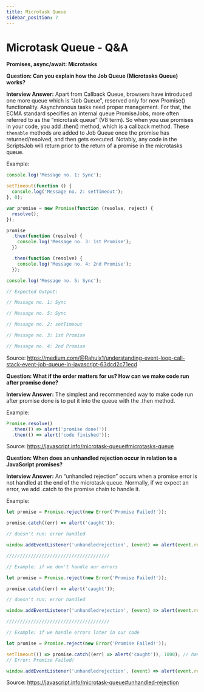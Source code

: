 ```yaml
---
title: Microtask Queue
sidebar_position: 7
---
```


# Microtask Queue - Q&A

**Promises, async/await: Microtasks**

**Question: Can you explain how the Job Queue (Microtasks Queue) works?**

**Interview Answer:** Apart from Callback Queue, browsers have introduced one more queue which is “Job Queue”, reserved only for new Promise() functionality. Asynchronous tasks need proper management. For that, the ECMA standard specifies an internal queue PromiseJobs, more often referred to as the “microtask queue” (V8 term). So when you use promises in your code, you add .then() method, which is a callback method. These `thenable` methods are added to Job Queue once the promise has returned/resolved, and then gets executed. Notably, any code in the ScriptsJob will return prior to the return of a promise in the microtasks queue.

Example:

```js
console.log('Message no. 1: Sync');

setTimeout(function () {
  console.log('Message no. 2: setTimeout');
}, 0);

var promise = new Promise(function (resolve, reject) {
  resolve();
});

promise
  .then(function (resolve) {
    console.log('Message no. 3: 1st Promise');
  })

  .then(function (resolve) {
    console.log('Message no. 4: 2nd Promise');
  });

console.log('Message no. 5: Sync');

// Expected Output:

// Message no. 1: Sync

// Message no. 5: Sync

// Message no. 2: setTimeout

// Message no. 3: 1st Promise

// Message no. 4: 2nd Promise
```

Source: <https://medium.com/@Rahulx1/understanding-event-loop-call-stack-event-job-queue-in-javascript-63dcd2c71ecd>

**Question: What if the order matters for us? How can we make code run after promise done?**

**Interview Answer:** The simplest and recommended way to make code run after promise done is to put it into the queue with the .then method.

Example:

```js
Promise.resolve()
  .then(() => alert('promise done!'))
  .then(() => alert('code finished'));
```

Source: <https://javascript.info/microtask-queue#microtasks-queue>

**Question: When does an unhandled rejection occur in relation to a JavaScript promises?**

**Interview Answer:** An “unhandled rejection” occurs when a promise error is not handled at the end of the microtask queue. Normally, if we expect an error, we add .catch to the promise chain to handle it.

Example:

```js
let promise = Promise.reject(new Error('Promise Failed!'));

promise.catch((err) => alert('caught'));

// doesn't run: error handled

window.addEventListener('unhandledrejection', (event) => alert(event.reason));

//////////////////////////////////////

// Example: if we don't handle our errors

let promise = Promise.reject(new Error('Promise Failed!'));

promise.catch((err) => alert('caught'));

// doesn't run: error handled

window.addEventListener('unhandledrejection', (event) => alert(event.reason));

//////////////////////////////////////

// Example: if we handle errors later in our code

let promise = Promise.reject(new Error('Promise Failed!'));

setTimeout(() => promise.catch((err) => alert('caught')), 1000); // handling error 1 second later
// Error: Promise Failed!

window.addEventListener('unhandledrejection', (event) => alert(event.reason));
```

Source: <https://javascript.info/microtask-queue#unhandled-rejection>
